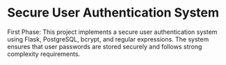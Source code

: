 # Secure User Authentication System

First Phase:
This project implements a secure user authentication system using Flask, PostgreSQL, bcrypt, and regular expressions. The system ensures that user passwords are stored securely and follows strong complexity requirements. 

